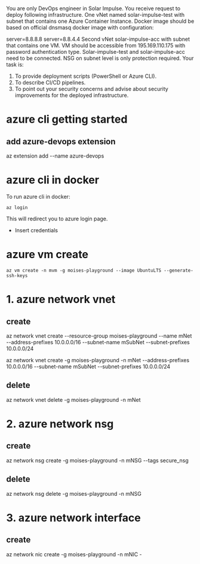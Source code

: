 # 

You are only DevOps engineer in Solar Impulse. You receive request to deploy following infrastructure.
One vNet named solar-impulse-test with subnet that contains one Azure Container Instance. Docker image should be based on official dnsmasq docker image with configuration:

server=8.8.8.8 server=8.8.4.4
Second vNet solar-impulse-acc with subnet that contains one VM. VM should be accessible from 195.169.110.175 with password authentication type. Solar-impulse-test and solar-impulse-acc need to be connected. NSG on subnet level is only protection required.
Your task is:
1. To provide deployment scripts (PowerShell or Azure CLI).
2. To describe CI/CD pipelines.
3. To point out your security concerns and advise about security improvements for the deployed infrastructure.

# azure cli getting started

## add azure-devops extension
az extension add --name azure-devops

# azure cli in docker
To run azure cli in docker:
```
az login
```

This will redirect you to azure login page.  
* Insert credentials  


# azure vm create
```
az vm create -n mvm -g moises-playground --image UbuntuLTS --generate-ssh-keys
```

# 1. azure network vnet
## create
az network vnet create --resource-group moises-playground --name mNet   --address-prefixes 10.0.0.0/16 --subnet-name mSubNet --subnet-prefixes 10.0.0.0/24

az network vnet create -g moises-playground -n mNet   --address-prefixes 10.0.0.0/16 --subnet-name mSubNet --subnet-prefixes 10.0.0.0/24

## delete
az network vnet delete -g moises-playground -n mNet

# 2. azure network nsg
## create
az network nsg create -g moises-playground -n mNSG --tags secure_nsg

## delete
az network nsg delete -g moises-playground -n mNSG

# 3. azure network interface #
## create
az network nic create -g moises-playground -n mNIC -